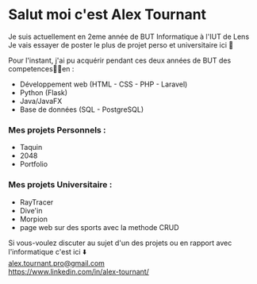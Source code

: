 # Salut moi c'est Alex Tournant
Je suis actuellement en 2eme année de BUT Informatique à l'IUT de Lens 
Je vais essayer de poster le plus de projet perso et universitaire ici 👀

Pour l'instant, j'ai pu acquérir pendant ces deux années de BUT des competences🧑‍💻en :  
- Développement web (HTML - CSS - PHP - Laravel)  
- Python (Flask)  
- Java/JavaFX  
- Base de données (SQL - PostgreSQL)

### Mes projets Personnels :
- Taquin
- 2048
- Portfolio
### Mes projets Universitaire :
- RayTracer
- Dive'in
- Morpion
- page web sur des sports avec la methode CRUD

Si vous-voulez discuter au sujet d'un des projets ou en rapport avec l'informatique c'est ici ⬇️   
alex.tournant.pro@gmail.com   
https://www.linkedin.com/in/alex-tournant/
